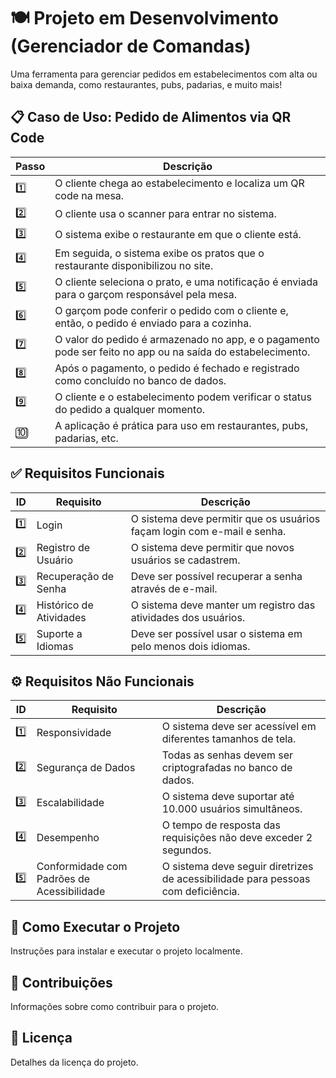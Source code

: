 # 🍽️ Projeto em Desenvolvimento (Gerenciador de Comandas)

Uma ferramenta para gerenciar pedidos em estabelecimentos com alta ou baixa demanda, como restaurantes, pubs, padarias, e muito mais!

## 📋 Caso de Uso: Pedido de Alimentos via QR Code

| **Passo** | **Descrição**                                                                                          |
|-----------|--------------------------------------------------------------------------------------------------------|
| 1️⃣       | O cliente chega ao estabelecimento e localiza um QR code na mesa.                                      |
| 2️⃣       | O cliente usa o scanner para entrar no sistema.                                                        |
| 3️⃣       | O sistema exibe o restaurante em que o cliente está.                                                   |
| 4️⃣       | Em seguida, o sistema exibe os pratos que o restaurante disponibilizou no site.                        |
| 5️⃣       | O cliente seleciona o prato, e uma notificação é enviada para o garçom responsável pela mesa.          |
| 6️⃣       | O garçom pode conferir o pedido com o cliente e, então, o pedido é enviado para a cozinha.             |
| 7️⃣       | O valor do pedido é armazenado no app, e o pagamento pode ser feito no app ou na saída do estabelecimento. |
| 8️⃣       | Após o pagamento, o pedido é fechado e registrado como concluído no banco de dados.                    |
| 9️⃣       | O cliente e o estabelecimento podem verificar o status do pedido a qualquer momento.                   |
| 🔟       | A aplicação é prática para uso em restaurantes, pubs, padarias, etc.                                   |

## ✅ Requisitos Funcionais

| **ID** | **Requisito**           | **Descrição**                                                          |
|--------|-------------------------|------------------------------------------------------------------------|
| 1️⃣    | Login                   | O sistema deve permitir que os usuários façam login com e-mail e senha.|
| 2️⃣    | Registro de Usuário     | O sistema deve permitir que novos usuários se cadastrem.               |
| 3️⃣    | Recuperação de Senha    | Deve ser possível recuperar a senha através de e-mail.                 |
| 4️⃣    | Histórico de Atividades | O sistema deve manter um registro das atividades dos usuários.         |
| 5️⃣    | Suporte a Idiomas       | Deve ser possível usar o sistema em pelo menos dois idiomas.           |

## ⚙️ Requisitos Não Funcionais

| **ID** | **Requisito**                          | **Descrição**                                                        |
|--------|----------------------------------------|----------------------------------------------------------------------|
| 1️⃣    | Responsividade                         | O sistema deve ser acessível em diferentes tamanhos de tela.         |
| 2️⃣    | Segurança de Dados                     | Todas as senhas devem ser criptografadas no banco de dados.          |
| 3️⃣    | Escalabilidade                         | O sistema deve suportar até 10.000 usuários simultâneos.             |
| 4️⃣    | Desempenho                             | O tempo de resposta das requisições não deve exceder 2 segundos.     |
| 5️⃣    | Conformidade com Padrões de Acessibilidade | O sistema deve seguir diretrizes de acessibilidade para pessoas com deficiência. |

## 🚀 Como Executar o Projeto

Instruções para instalar e executar o projeto localmente.

## 🤝 Contribuições

Informações sobre como contribuir para o projeto.

## 📄 Licença

Detalhes da licença do projeto.

